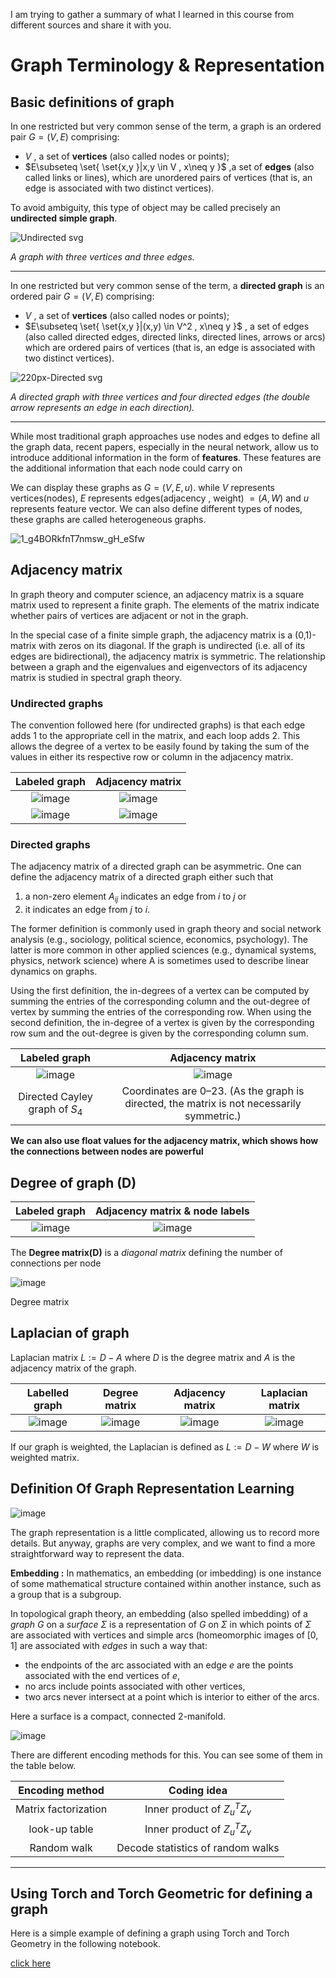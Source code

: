 I am trying to gather a summary of what I learned in this course from different sources and share it with you.

# Graph Terminology & Representation

## Basic definitions of graph

In one restricted but very common sense of the term, a graph is an ordered pair $G=(V,E)$ comprising: 

  - $V$ , a set of **vertices** (also called nodes or points);
  - $E\subseteq  \set{   \set{x,y \}|x,y \in V , x\neq y \}$ ,a set of **edges** (also called links or lines), which are unordered pairs of vertices (that is, an edge is associated with two distinct vertices).
  
  To avoid ambiguity, this type of object may be called precisely an **undirected simple graph**. 
  

![Undirected svg](https://user-images.githubusercontent.com/47760229/190175645-47339095-3134-4184-866c-d752cbc16b8e.png)

*A graph with three vertices and three edges.*

------

In one restricted but very common sense of the term, a **directed graph** is an ordered pair $G=(V,E)$ comprising:

  - $V$ , a set of **vertices** (also called nodes or points);
  - $E\subseteq  \set{   \set{x,y \}|(x,y) \in V^2 , x\neq y \}$ , a set of edges (also called directed edges, directed links, directed lines, arrows or arcs) which are ordered pairs of vertices (that is, an edge is associated with two distinct vertices).

![220px-Directed svg](https://user-images.githubusercontent.com/47760229/190177608-65c9c6e5-386d-4170-bcfe-5a233eb51fc5.png)

*A directed graph with three vertices and four directed edges (the double arrow represents an edge in each direction).*

----------
While most traditional graph approaches use nodes and edges to define all the graph data, recent papers, especially in the neural network, allow us to introduce additional information in the form of **features**. These features are the additional information that each node could carry on

We can display these graphs as $G=(V, E,u)$. while $V$ represents vertices(nodes), $E$ represents edges(adjacency , weight) $=(A,W)$ and $u$ represents feature vector. We can also define different types of nodes, these graphs are called heterogeneous graphs. 

![1_g4BORkfnT7nmsw_gH_eSfw](https://user-images.githubusercontent.com/47760229/190186702-6fce2834-c5bb-4324-bc24-63a12df8395a.png)

## Adjacency matrix

In graph theory and computer science, an adjacency matrix is a square matrix used to represent a finite graph. The elements of the matrix indicate whether pairs of vertices are adjacent or not in the graph.

In the special case of a finite simple graph, the adjacency matrix is a (0,1)-matrix with zeros on its diagonal. If the graph is undirected (i.e. all of its edges are bidirectional), the adjacency matrix is symmetric. The relationship between a graph and the eigenvalues and eigenvectors of its adjacency matrix is studied in spectral graph theory.

### Undirected graphs
The convention followed here (for undirected graphs) is that each edge adds 1 to the appropriate cell in the matrix, and each loop adds 2. This allows the degree of a vertex to be easily found by taking the sum of the values in either its respective row or column in the adjacency matrix.


|                                                  Labeled graph                                                  |                                                 Adjacency matrix                                                |
|:---------------------------------------------------------------------------------------------------------------:|:---------------------------------------------------------------------------------------------------------------:|
| ![image](https://user-images.githubusercontent.com/47760229/190188197-e1b9f0e5-7d7d-46f0-8c0c-c44921ca07b1.png) | ![image](https://user-images.githubusercontent.com/47760229/190188240-7598eabe-742c-4d59-8c47-71548988fd99.png) |
| ![image](https://user-images.githubusercontent.com/47760229/190188317-1ebfd2b1-1a63-4b27-88e2-f492269daeb1.png) | ![image](https://user-images.githubusercontent.com/47760229/190188348-8c9decc1-a12b-4056-a971-0553ab12c879.png) |


### Directed graphs
The adjacency matrix of a directed graph can be asymmetric. One can define the adjacency matrix of a directed graph either such that

  1. a non-zero element $A_{ij}$ indicates an edge from $i$ to $j$ or
  2. it indicates an edge from $j$ to $i$.

The former definition is commonly used in graph theory and social network analysis (e.g., sociology, political science, economics, psychology). The latter is more common in other applied sciences (e.g., dynamical systems, physics, network science) where A is sometimes used to describe linear dynamics on graphs.

Using the first definition, the in-degrees of a vertex can be computed by summing the entries of the corresponding column and the out-degree of vertex by summing the entries of the corresponding row. When using the second definition, the in-degree of a vertex is given by the corresponding row sum and the out-degree is given by the corresponding column sum.




|                                                  Labeled graph                                                  |                                                 Adjacency matrix                                                |
|:---------------------------------------------------------------------------------------------------------------:|:---------------------------------------------------------------------------------------------------------------:|
| ![image](https://user-images.githubusercontent.com/47760229/190190050-56eb261f-405a-4088-88da-1cf958a578d6.png) | ![image](https://user-images.githubusercontent.com/47760229/190190076-9011d4f1-3db4-4958-b560-ebc47314b91d.png) |
| Directed Cayley graph of $S_4$                                                                                  | Coordinates are 0–23. (As the graph is directed, the matrix is not necessarily symmetric.)                      |

**We can also use float values for the adjacency matrix, which shows how the connections between nodes are powerful**

## Degree of graph (D)


|                                                  Labeled graph                                                  |                                          Adjacency matrix & node labels                                         |
|:---------------------------------------------------------------------------------------------------------------:|:---------------------------------------------------------------------------------------------------------------:|
| ![image](https://user-images.githubusercontent.com/47760229/190229873-1c8003cd-879f-45d8-b14e-26431a133a38.png) | ![image](https://user-images.githubusercontent.com/47760229/190229926-ce68a54b-029f-4030-88bb-cbb457826b8e.png) |

The **Degree matrix(D)** is a *diagonal matrix* defining the number of connections per node

![image](https://user-images.githubusercontent.com/47760229/190230594-8d47a28f-cadf-4c9a-89d8-1e1356fa89b5.png)

Degree matrix

## Laplacian of graph

Laplacian matrix $L:= D-A$ where $D$ is the degree matrix and $A$ is the adjacency matrix of the graph.

|                                                  Labelled graph                                                 |                                                  Degree matrix                                                  |                                                 Adjacency matrix                                                |                                                 Laplacian matrix                                                |
|:---------------------------------------------------------------------------------------------------------------:|:---------------------------------------------------------------------------------------------------------------:|:---------------------------------------------------------------------------------------------------------------:|:---------------------------------------------------------------------------------------------------------------:|
| ![image](https://user-images.githubusercontent.com/47760229/190231354-9f5cf50c-39bd-47d7-8149-c72b8d4d5508.png) | ![image](https://user-images.githubusercontent.com/47760229/190231370-d45c7b47-9e16-440d-af32-69c85fe63f58.png) | ![image](https://user-images.githubusercontent.com/47760229/190231382-a39de8df-4c6c-44d2-bdb9-b4834da244fe.png) | ![image](https://user-images.githubusercontent.com/47760229/190231392-52add2f9-8e22-45ff-ace7-2da9ccd22df2.png) |

If our graph is weighted, the Laplacian is defined as $L:=D-W$ where $W$ is weighted matrix.

## Definition Of Graph Representation Learning

![image](https://user-images.githubusercontent.com/47760229/190233166-61e24ad1-144f-46e2-aaaf-7934279b7109.png)

The graph representation is a little complicated, allowing us to record more details. But anyway, graphs are very complex, and we want to find a more straightforward way to represent the data.

**Embedding :**
In mathematics, an embedding (or imbedding) is one instance of some mathematical structure contained within another instance, such as a group that is a subgroup.


In topological graph theory, an embedding (also spelled imbedding) of a *graph* $G$ on a *surface* $\Sigma$ is a representation of $G$ on $\Sigma$  in which points of $\Sigma$  are associated with vertices and simple arcs (homeomorphic images of $[0,1]$ are associated with *edges* in such a way that:

  - the endpoints of the arc associated with an edge $e$ are the points associated with the end vertices of $e$,
  - no arcs include points associated with other vertices,
  - two arcs never intersect at a point which is interior to either of the arcs.
  
Here a surface is a compact, connected $2$-manifold.

![image](https://user-images.githubusercontent.com/47760229/190364593-9b9f6ed5-a60e-402f-bc04-b81914e51ed5.png)

There are different encoding methods for this. You can see some of them in the table below.

|    Encoding method   |            Coding idea            |
|:--------------------:|:---------------------------------:|
| Matrix factorization | Inner product of $Z^T_u Z_v$      |
| look-up table        | Inner product of $Z^T_u Z_v$      |
| Random walk          | Decode statistics of random walks |

-------
## Using Torch and Torch Geometric for defining a graph

Here is a simple example of defining a graph using Torch and Torch Geometry in the following notebook.

[click here](https://github.com/arashsajjadi/Graph-Neural-Network/blob/main/Graph%20Terminology%20%26%20Representation/Workshop%20-%20Using%20Torch%20and%20Torch%20Geometric%20for%20defining%20a%20graph.ipynb)
